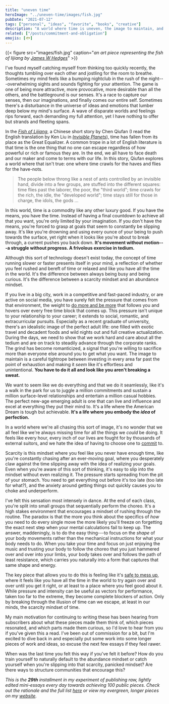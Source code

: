 ```yaml
---
title: "uneven time"
heroImage: "../uneven-time/images/fish.jpg"
pubDate: "2021-07-12"
tags: ["personal", "ideas", "favorite", "books", "creative"]
description: "A world where time is uneven, the image to maintain, and the power of mindsets"
related: ["/posts/commitment-and-obligation"]
emojis: [🐟]
---
```


{{< figure src="images/fish.jpg" caption="*an art piece representing the fish of lijiang by [James W Hedges](http://jameswhedges.com/the-fish-of-lijiang/)*" >}}

I've found myself catching myself from thinking too quickly recently, the thoughts tumbling over each other and jostling for the room to breathe. Sometimes my mind feels like a bumping nightclub in the rush of the night---overwhelming sights and sounds fighting for your attention. The game is one of being more attractive, more provocative, more desirable than all the others, and the battleground is our senses. It's a race to capture our senses, then our imaginations, and finally comes our entire self. Sometimes there's a disturbance in the universe of ideas and emotions that lumber deep below my mind's surface. A wave of disparate worlds and feelings rips forward, each demanding my full attention, yet I have nothing to offer but strands and fleeting spans.

In the *[Fish of Lijiang](http://clarkesworldmagazine.com/chen_08_11/)*, a Chinese short story by Chen Qiufan (I read the English translation by Ken Liu in *[Invisible Planets](https://www.goodreads.com/book/show/28220730-invisible-planets)*), time has fallen from its place as the Great Equalizer. A common trope in a lot of English literature is that time is the one thing that no one can escape regardless of how powerful or rich or famous they are. In the end, we all have to face death and our maker and come to terms with our life. In this story, Qiufan explores a world where that isn't true: one where time crawls for the haves and flies for the have-nots.

> The people below throng like a nest of ants controlled by an invisible hand, divide into a few groups, are stuffed into the different squares: time flies past the laborer, the poor, the "third world"; time crawls for the rich, the idle, the "developed world"; time stays still for those in charge, the idols, the gods ...

In this world, time is a commodity like any other luxury good. If you have the means, you have the time. Instead of having a final countdown to achieve all that you want, you're only limited by your imagination. If you don't have the means, you're forced to grasp at goals that seem to constantly be slipping away. It's like you're drowning and using every ounce of your being to push towards the surface, yet right when it looks like you're about to break through, a current pushes you back down. **It's movement without motion---a struggle without progress. A frivolous exercise in tedium.**

Although this sort of technology doesn't exist today, the concept of time running slower or faster presents itself in your mind, a reflection of whether you feel rushed and bereft of time or relaxed and like you have all the time in the world. It's the difference between always being busy and being curious. It's the difference between a scarcity mindset and an abundance mindset.

If you live in a big city, work in a competitive and fast-paced industry, or are active on social media, you have surely felt the pressure that comes from that environment, the weight to [do more and be more](https://spencerchang.substack.com/p/do-more-be-more-mini-26100) that follows you and hovers over every free time block that comes up. This pressure isn't unique to your relationship to your career; it extends to social, romantic, and extracurricular pursuits. Especially as a recent graduate of university, there's an idealistic image of the perfect adult life: one filled with exotic travel and decadent foods and wild nights out and full creative actualization. During the days, we need to show that we work hard and care about all the tedium and are on track to steadily advance through the corporate ranks. The grind has become romanticized, a signal that you're willing to sacrifice more than everyone else around you to get what you want. The image to maintain is a careful tightrope between investing in every area far past the point of exhaustion and making it *seem* like it's effortless and unintentional. **You have to do it all and look like you aren't breaking a sweat.**

We want to seem like we do everything and that we do it seamlessly, like it's a walk in the park for us to juggle a million commitments and sustain a million surface-level relationships and entertain a million casual hobbies. The perfect new-age emerging adult is one that can live and influence and excel at everything they put their mind to. It's a life where the American Dream is tough but achievable. **It's a life where you embody the *idea* of perfection.**

In a world where we're all chasing this sort of image, it's no wonder that we all feel like we're always missing time for all the things we *could* be doing. It feels like every hour, every inch of our lives are fought for by thousands of external suitors, and we hate the idea of having to choose one to [commit](https://www.spencerchang.me/posts/commitment-and-obligation/) to.

Scarcity is this mindset where you feel like you never have enough time, like you're constantly chasing after an ever-moving goal, where you desperately claw against the time slipping away with the idea of realizing your goals. Even when you're aware of this sort of thinking, it's easy to slip into the mindset without even realizing it. The pressure starts spreading from the pit of your stomach. You need to get everything out before it's too late (too late for what?), and the anxiety around getting things out quickly causes you to choke and underperform.

I've felt this sensation most intensely in dance. At the end of each class, you're split into small groups that sequentially perform the choreo. It's a high stakes environment that encourages a mindset of rushing through the routine. The paradox is that the more you think about the specifics of *how* you need to do every single move the more likely you'll freeze on forgetting the exact next step when your mental calculations fail to keep up. The answer, maddeningly, is to do the easy thing---to focus on the *shape* of your body movements rather than the mechanical instructions for what your body needs to do. When you take your time and focus on just enjoying the music and trusting your body to follow the choreo that you just hammered over and over into your limbs, your body takes over and follows the path of least resistance, which carries you naturally into a form that captures that same shape and energy.

The key piece that allows you to do this is feeling like it's [safe to mess up](https://spencerchang.substack.com/p/trust), where it feels like you have all the time in the world to try again over and over until you get it right, or at least to a place where you feel good about it. While pressure and intensity can be useful as vectors for performance, taken too far to the extreme, they become complete blockers of action. Only by breaking through the illusion of time can we escape, at least in our minds, the scarcity mindset of time.

My main motivation for continuing to writing these has been hearing from subscribers about what these pieces made them think of, which pieces resonated, and which parts made them curious, so I'd love to hear from you if you've given this a read. I've been out of commission for a bit, but I'm excited to dive back in and especially put some work into some longer pieces of work and ideas, so excuse the next few essays if they feel rawer.

When was the last time you felt this way if you've felt it before? How do you train yourself to naturally default to the abundance mindset or catch yourself when you're slipping into that scarcity, panicked mindset? Are there ways to structure communities that encourage this?

_This is the **29th** installment in my experiment of publishing raw, lightly edited mini-essays every day towards achieving 100 public pieces. Check out the rationale and the full list [here](https://www.spencerchang.me/experiments/100posts/) or view my evergreen, longer pieces on my [website](https://spencerchang.me/)._
